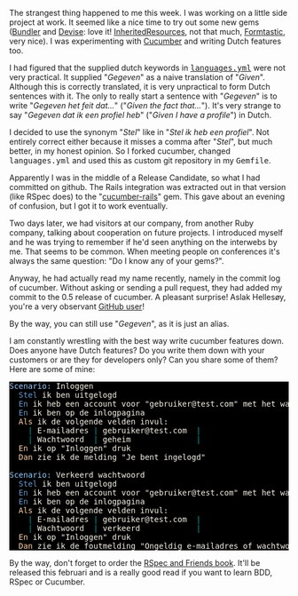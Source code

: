 The strangest thing happened to me this week. I was working on a little side project at work. It seemed like a nice time to try out some new gems (<a href="http://gemcutter.org/gems/bundler">Bundler</a> and <a href="http://gemcutter.org/gems/devise">Devise</a>: love it! <a href="http://gemcutter.org/gems/inherited_resources">InheritedResources</a>, not that much, <a href="http://gemcutter.org/gems/formtastic">Formtastic</a>, very nice). I was experimenting with <a href="http://cukes.info">Cucumber</a> and writing Dutch features too.

I had figured that the supplied dutch keywords in <tt><a href="http://github.com/aslakhellesoy/cucumber/blob/master/lib/cucumber/languages.yml#L328-340">languages.yml</a></tt> were not very practical. It supplied "<em>Gegeven</em>" as a naive translation of "<em>Given</em>". Although this is correctly translated, it is very unpractical to form Dutch sentences with it. The only to really start a sentence with "<em>Gegeven</em>" is to write "<em>Gegeven het feit dat...</em>" ("<em>Given the fact that...</em>"). It's very strange to say "<em>Gegeven dat ik een profiel heb</em>" ("<em>Given I have a profile</em>") in Dutch.

I decided to use the synonym "<em>Stel</em>" like in "<em>Stel ik heb een profiel</em>". Not entirely correct either because it misses a comma after "<em>Stel</em>", but much better, in my honest opinion. So I forked cucumber, changed <tt>languages.yml</tt> and used this as custom git repository in my <tt>Gemfile</tt>.

Apparently I was in the middle of a Release Candidate, so what I had committed on github. The Rails integration was extracted out in that version (like RSpec does) to the "<a href="http://github.com/aslakhellesoy/cucumber-rails">cucumber-rails</a>" gem. This gave about an evening of confusion, but I got it to work eventually.

Two days later, we had visitors at our company, from another Ruby company, talking about cooperation on future projects. I introduced myself and he was trying to remember if he'd seen anything on the interwebs by me. That seems to be common. When meeting people on conferences it's always the same question: "Do I know any of your gems?".

Anyway, he had actually read my name recently, namely in the commit log of cucumber. Without asking or sending a pull request, they had added my commit to the 0.5 release of cucumber. A pleasant surprise! Aslak Hellesøy, you're a very observant <a href="http://github.com/aslakhellesoy">GitHub user</a>!

By the way, you can still use "<em>Gegeven</em>", as it is just an alias.

I am constantly wrestling with the best way write cucumber features down. Does anyone have Dutch features? Do you write them down with your customers or are they for developers only? Can you share some of them? Here are some of mine:

<pre style="background: #000000; color: #f6f3e8; font-family: Monaco, monospace" class="ir_black">
<font color="#96cbfe">Scenario:</font>&nbsp;Inloggen
&nbsp;&nbsp;<font color="#6699cc">Stel</font>&nbsp;ik ben uitgelogd
&nbsp;&nbsp;<font color="#6699cc">En</font>&nbsp;ik heb een account voor &quot;gebruiker@test.com&quot; met het wachtwoord &quot;geheim&quot;
&nbsp;&nbsp;<font color="#6699cc">En</font>&nbsp;ik ben op de inlogpagina
&nbsp;&nbsp;<font color="#ffd2a7">Als</font>&nbsp;ik de volgende velden invul:
&nbsp;&nbsp;&nbsp;&nbsp;<font color="#00a0a0">|</font>&nbsp;E-mailadres <font color="#00a0a0">|</font>&nbsp;gebruiker@test.com&nbsp;&nbsp;<font color="#00a0a0">|</font>
&nbsp;&nbsp;&nbsp;&nbsp;<font color="#00a0a0">|</font>&nbsp;Wachtwoord&nbsp;&nbsp;<font color="#00a0a0">|</font>&nbsp;geheim&nbsp;&nbsp;&nbsp;&nbsp;&nbsp;&nbsp;&nbsp;&nbsp;&nbsp;&nbsp;&nbsp;&nbsp;&nbsp;&nbsp;<font color="#00a0a0">|</font>
&nbsp;&nbsp;<font color="#ffd2a7">En</font>&nbsp;ik op &quot;Inloggen&quot; druk
&nbsp;&nbsp;<font color="#ffd2a7">Dan</font>&nbsp;zie ik de melding &quot;Je bent ingelogd&quot;

<font color="#96cbfe">Scenario:</font>&nbsp;Verkeerd wachtwoord
&nbsp;&nbsp;<font color="#6699cc">Stel</font>&nbsp;ik ben uitgelogd
&nbsp;&nbsp;<font color="#6699cc">En</font>&nbsp;ik heb een account voor &quot;gebruiker@test.com&quot; met het wachtwoord &quot;geheim&quot;
&nbsp;&nbsp;<font color="#6699cc">En</font>&nbsp;ik ben op de inlogpagina
&nbsp;&nbsp;<font color="#ffd2a7">Als</font>&nbsp;ik de volgende velden invul:
&nbsp;&nbsp;&nbsp;&nbsp;<font color="#00a0a0">|</font>&nbsp;E-mailadres <font color="#00a0a0">|</font>&nbsp;gebruiker@test.com&nbsp;&nbsp;<font color="#00a0a0">|</font>
&nbsp;&nbsp;&nbsp;&nbsp;<font color="#00a0a0">|</font>&nbsp;Wachtwoord&nbsp;&nbsp;<font color="#00a0a0">|</font>&nbsp;verkeerd&nbsp;&nbsp;&nbsp;&nbsp;&nbsp;&nbsp;&nbsp;&nbsp;&nbsp;&nbsp;&nbsp;&nbsp;<font color="#00a0a0">|</font>
&nbsp;&nbsp;<font color="#ffd2a7">En</font>&nbsp;ik op &quot;Inloggen&quot; druk
&nbsp;&nbsp;<font color="#ffd2a7">Dan</font>&nbsp;zie ik de foutmelding &quot;Ongeldig e-mailadres of wachtwoord&quot;</pre>

By the way, don't forget to order the <a href="http://pragprog.com/titles/achbd/the-rspec-book">RSpec and Friends book</a>. It'll be released this februari and is a really good read if you want to learn BDD, RSpec or Cucumber.
